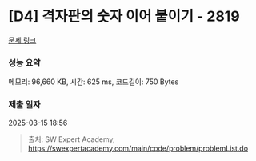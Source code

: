 # [D4] 격자판의 숫자 이어 붙이기 - 2819 

[문제 링크](https://swexpertacademy.com/main/code/problem/problemDetail.do?contestProbId=AV7I5fgqEogDFAXB) 

### 성능 요약

메모리: 96,660 KB, 시간: 625 ms, 코드길이: 750 Bytes

### 제출 일자

2025-03-15 18:56



> 출처: SW Expert Academy, https://swexpertacademy.com/main/code/problem/problemList.do